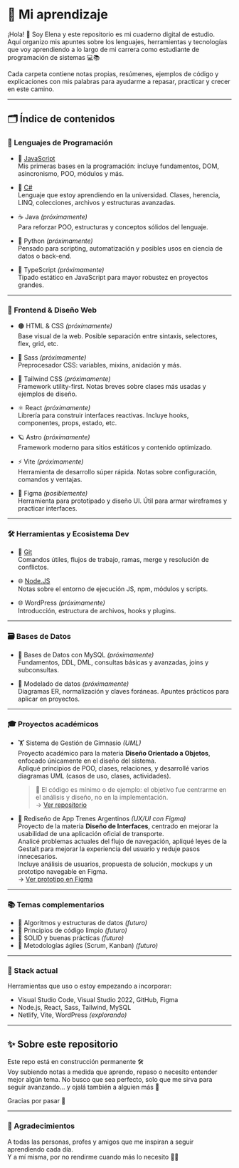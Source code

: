 # 🧠 Mi aprendizaje

¡Hola! 👋 Soy Elena y este repositorio es mi cuaderno digital de estudio.  
Aquí organizo mis apuntes sobre los lenguajes, herramientas y tecnologías que voy aprendiendo a lo largo de mi carrera como estudiante de programación de sistemas 💻📚

Cada carpeta contiene notas propias, resúmenes, ejemplos de código y explicaciones con mis palabras para ayudarme a repasar, practicar y crecer en este camino.

---

## 🗂️ Índice de contenidos

### 💬 Lenguajes de Programación

- 🔹 [JavaScript](./javascript/README.md)  
  Mis primeras bases en la programación: incluye fundamentos, DOM, asincronismo, POO, módulos y más.

- 🔸 [C#](./csharp/README.md)  
  Lenguaje que estoy aprendiendo en la universidad. Clases, herencia, LINQ, colecciones, archivos y estructuras avanzadas.

- ☕ Java *(próximamente)*  
  Para reforzar POO, estructuras y conceptos sólidos del lenguaje.

- 🐍 Python *(próximamente)*  
  Pensado para scripting, automatización y posibles usos en ciencia de datos o back-end.

- 🔷 TypeScript *(próximamente)*  
  Tipado estático en JavaScript para mayor robustez en proyectos grandes.

---

### 🎨 Frontend & Diseño Web

- 🟠 HTML & CSS *(próximamente)*  
  Base visual de la web. Posible separación entre sintaxis, selectores, flex, grid, etc.

- 🎨 Sass *(próximamente)*  
  Preprocesador CSS: variables, mixins, anidación y más.

- 💨 Tailwind CSS *(próximamente)*  
  Framework utility-first. Notas breves sobre clases más usadas y ejemplos de diseño.

- ⚛️ React *(próximamente)*  
  Librería para construir interfaces reactivas. Incluye hooks, componentes, props, estado, etc.

- 🪐 Astro *(próximamente)*  
  Framework moderno para sitios estáticos y contenido optimizado.

- ⚡ Vite *(próximamente)*  
  Herramienta de desarrollo súper rápida. Notas sobre configuración, comandos y ventajas.

- 🎨 Figma *(posiblemente)*  
  Herramienta para prototipado y diseño UI. Útil para armar wireframes y practicar interfaces.

---

### 🛠️ Herramientas y Ecosistema Dev

- 🐙 [Git](./Git/README.md)  
  Comandos útiles, flujos de trabajo, ramas, merge y resolución de conflictos.

- 🌐 [Node.JS](./NodeJS/README.md)  
  Notas sobre el entorno de ejecución JS, npm, módulos y scripts.

- 🌐 WordPress *(próximamente)*  
  Introducción, estructura de archivos, hooks y plugins.

---

### 🗃️ Bases de Datos

- 🐬 Bases de Datos con MySQL *(próximamente)*  
  Fundamentos, DDL, DML, consultas básicas y avanzadas, joins y subconsultas.

- 🧩 Modelado de datos *(próximamente)*  
  Diagramas ER, normalización y claves foráneas. Apuntes prácticos para aplicar en proyectos.

---
<!-- Pensado para mas adelante
### 🧪 Proyectos personales

Pequeños proyectos donde pongo en práctica lo que voy aprendiendo:

- 🎵 Reproductor musical vintage *(Node + JS)*  
- 🌐 Portfolio web *(React + Netlify)*  
- Extencion de Youtube - Cambiar color de tema

--- -->

### 🎓 Proyectos académicos

- 🏋️ Sistema de Gestión de Gimnasio *(UML)*  
  Proyecto académico para la materia **Diseño Orientado a Objetos**, enfocado únicamente en el diseño del sistema.  
  Apliqué principios de POO, clases, relaciones, y desarrollé varios diagramas UML (casos de uso, clases, actividades).  
  > 🔧 El código es mínimo o de ejemplo: el objetivo fue centrarme en el análisis y diseño, no en la implementación.  
  → [Ver repositorio](https://github.com/ElenaGonzalez2000/Sistema-Gimnasio-Fitness-Pro-)

- 🚆 Rediseño de App Trenes Argentinos *(UX/UI con Figma)*  
  Proyecto de la materia **Diseño de Interfaces**, centrado en mejorar la usabilidad de una aplicación oficial de transporte.  
  Analicé problemas actuales del flujo de navegación, apliqué leyes de la Gestalt para mejorar la experiencia del usuario y reduje pasos innecesarios.  
  Incluye análisis de usuarios, propuesta de solución, mockups y un prototipo navegable en Figma.  
  → [Ver prototipo en Figma](https://www.figma.com/proto/T15smblLhPvOw2EYkKwl7r/Redise%C3%B1o---App-Trenes-Argentinos?node-id=6-3&p=f&t=AfMpN0DXtzHw7Zar-1&scaling=scale-down&content-scaling=fixed&page-id=0%3A1&starting-point-node-id=6%3A3)

---

### 📚 Temas complementarios

- 🧠 Algoritmos y estructuras de datos *(futuro)*
- 🧼 Principios de código limpio *(futuro)*
- 🧩 SOLID y buenas prácticas *(futuro)*
- 🚀 Metodologías ágiles (Scrum, Kanban) *(futuro)*

---

### 🧰 Stack actual

Herramientas que uso o estoy empezando a incorporar:

- Visual Studio Code, Visual Studio 2022, GitHub, Figma  
- Node.js, React, Sass, Tailwind, MySQL  
- Netlify, Vite, WordPress *(explorando)*  

---

## ✨ Sobre este repositorio

Este repo está en construcción permanente 🛠️  
Voy subiendo notas a medida que aprendo, repaso o necesito entender mejor algún tema. No busco que sea perfecto, solo que me sirva para seguir avanzando… y ojalá también a alguien más 🌱

Gracias por pasar 💜

---

### 💬 Agradecimientos

A todas las personas, profes y amigos que me inspiran a seguir aprendiendo cada día.  
Y a mí misma, por no rendirme cuando más lo necesito 💪🌸
